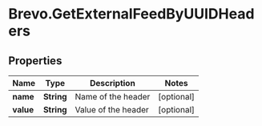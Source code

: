 # Brevo.GetExternalFeedByUUIDHeaders

## Properties
Name | Type | Description | Notes
------------ | ------------- | ------------- | -------------
**name** | **String** | Name of the header | [optional] 
**value** | **String** | Value of the header | [optional] 


